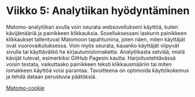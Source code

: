 # Viikko 5: Analytiikan hyödyntäminen

Matomo-analytiikan avulla voin seurata websovellukseni käyttöä, kuten kävijämääriä ja painikkeen klikkauksia. Sovelluksessani laskurin painikkeen klikkaukset tallentuvat Matomoon tapahtumina, joten näen, miten käyttäjät ovat vuorovaikutuksessa. Voin myös seurata, kauanko käyttäjät viipyvät sivulla tai käyttävätkö he kirjautumislomaketta. Analytiikasta selviää, mistä kävijät tulevat, esimerkiksi GitHub Pagesin kautta. Harjoitustehtävässä voisin testata, vaikuttaako painikkeen teksti klikkausmääriin tai miten lomakkeen käyttöä voisi parantaa. Tavoitteena on optimoida käyttökokemus ja tehdä dataan perustuvia päätöksiä.

[Matomo-cookie](Websovellus)
